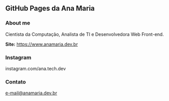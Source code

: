 ## GitHub Pages da Ana Maria 

### About me

Cientista da Computação, Analista de TI e Desenvolvedora Web Front-end.

**Site:** https://www.anamaria.dev.br

### Instagram

instagram.com/ana.tech.dev

### Contato

e-mail@anamaria.dev.br
